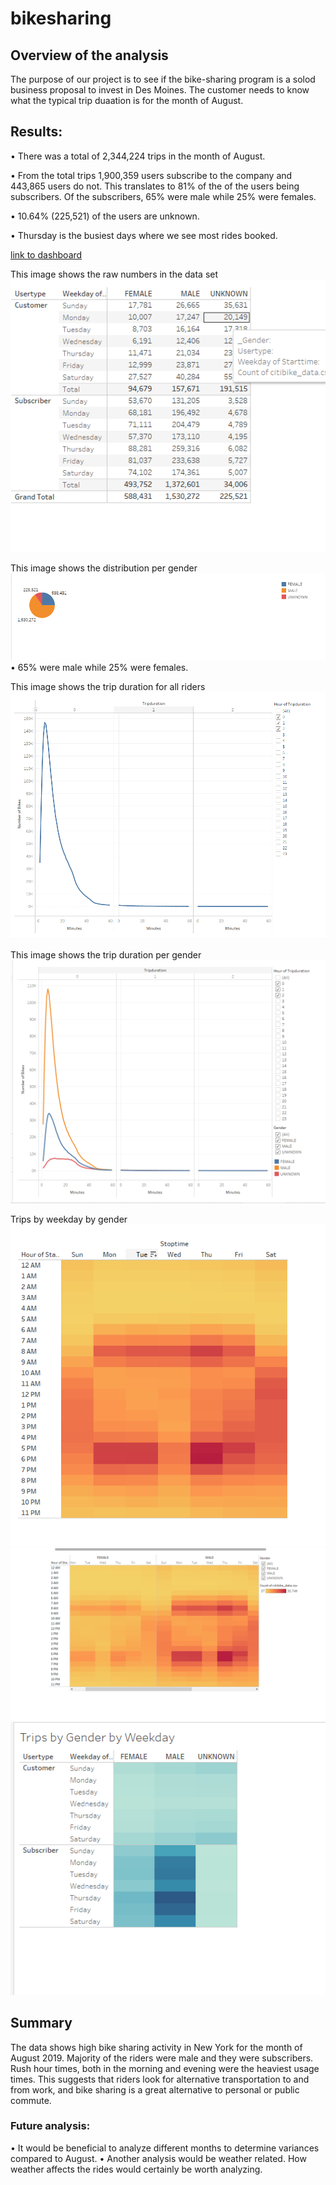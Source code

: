 # bikesharing

## Overview of the analysis
The purpose of our project is to see if the bike-sharing program is a solod business proposal to invest in Des Moines. The customer needs to know what the typical trip duaation is for the month of August. 

## Results: 
•		There was a total of 2,344,224 trips in the month of August.

•		From the total trips 1,900,359 users subscribe to the company and 443,865 users do not. This translates to 81% of the of the users being subscribers. Of the 			subscribers, 65% were male while 25% were females.

•		10.64% (225,521) of the users are unknown.

•		Thursday is the busiest days where we see most rides booked.

[link to dashboard](https://public.tableau.com/app/profile/andrew.mburu8003/viz/Bikesharing_16284749342780/BikesharingReport?publish=yes)


This image shows the raw numbers in the data set
![Raw Numbers](https://github.com/amburu4159/bikesharing/blob/main/images/Raw_Numbers.PNG)


This image shows the distribution per gender
![gender_breakdown](https://github.com/amburu4159/bikesharing/blob/main/images/gender_breakdown.PNG)
•	65% were male while 25% were females.

This image shows the trip duration for all riders
![trip_duration_all](https://github.com/amburu4159/bikesharing/blob/main/images/trip_duration_all.PNG)


This image shows the trip duration per gender
![trip_duration_gender](https://github.com/amburu4159/bikesharing/blob/main/images/trip_duration_gender.PNG)


Trips by weekday by gender
![heatmap_all](https://github.com/amburu4159/bikesharing/blob/main/images/heatmap_all.PNG)
![heatmap_gender](https://github.com/amburu4159/bikesharing/blob/main/images/heatmap_gender.PNG)
![trips_gender_byday](https://github.com/amburu4159/bikesharing/blob/main/images/trips_gender_byday.PNG)



## Summary 
The data shows high bike sharing activity in New York for the month of August 2019. Majority of the riders were male and they were subscribers. Rush hour times, both in the morning and evening were the heaviest usage times. This suggests that riders look for alternative transportation to and from work, and bike sharing is a great alternative to personal or public commute.
	

### Future analysis:
•	It would be beneficial to analyze different months to determine variances compared to August.
•	Another analysis would be weather related. How weather affects the rides would certainly be worth analyzing.

